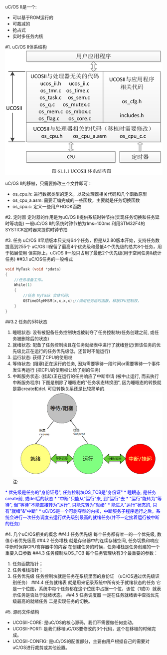 uC/OS II是一个:
* 可以基于ROM运行的
* 可裁减的
* 抢占式
* 实时多任务内核

#1. uC/OS II体系结构
![](https://github.com/yaksazhu/roger_notes/blob/master/PICs/uC-OSII体系结构图_2017-04-20.png)

uC/OS II的移植，只需要修改三个文件即可：
* os_cpu.h: 进行数据类型的定义，以及处理器相关代码和几个函数原型
* os_cpu_a.asm: 需要汇编完成的一些函数，主要就是任务切换函数
* os_cpu.c: 定义一些用户HOOK函数

#2. 定时器
定时器的作用是为uC/OS II提供系统时钟节拍(实现任务切换和任务延时等功能)
一般uC/OS II的系统时钟节拍为1ms~100ms
利用STM32F4的SYSTICK定时器来提供时钟节拍

#3. 任务
uC/OS II早期版本只支持64个任务，但是从2.80版本开始，支持任务数提高到255个
uC/OS II保留了最高4个优先级和最低4个优先级的总共8个任务，用于拓展使用
但实际上，uC/OS II一般只占用了最低2个优先级(用于空闲任务&统计任务)
##3.1 uC/OS任务的一般格式
```C
void MyTask (void *pdata)
{
	//任务准备工作…
	While(1)
	{
		//任务 MyTask 实体代码;
		OSTimeDlyHMSM(x,x,x,x);//调用任务延时函数，释放CPU控制权，
	}
}
```
##3.2 任务的5种状态
1. 睡眠状态: 没有被配备任务控制块或被剥夺了任务控制块(任务创建之前, 或任务被删除后的状态)
2. 就绪状态: 配备了任务控制块且在任务就绪表中进行了就绪登记(但该任务的优先级比正在运行的任务优先级低，还暂时不能运行)
3. 运行状态: 获得了CPU的使用权
4. 等待状态: (阻塞)正在运行的任务, 因为需要等待一段时间or需要等待一个事件发生再运行 (把CPU的使用权让给了别的任务)
5. 中断服务状态: (挂起)正在运行的任务响应了中断申请 (被中止运行, 而去执行中断服务程序)
下图是剔除了睡眠态的"任务状态转换图", 因为睡眠态的转换就是靠create和del. 可见转换关系还是比较简单的.
![](https://github.com/yaksazhu/roger_notes/blob/master/PICs/uC-OSII任务状态转换图_2017-04-20.png)
注:
<font color=blue>
* 优先级是任务的"身份证号", 任务控制块OS_TCB是"身份证"
* 睡眠态, 是任务create前, 或del后的状态
* "中断"只能从"运行"来, 到"运行"去
* "运行"能转为"等待", 但"等待"不能直接转为"运行", 只能先转为"就绪"
* 能进入"运行"状态的, 只有"就绪"&"中断"
* uC/OS是一个可剥夺型的内核，中断服务子程序运行之后，系统会进行一次任务调度去运行优先级别最高的就绪任务(并不一定接着运行被中断的任务)
</font>

#4. 几个uC/OS相关的概念
##4.1 任务优先级
每个任务都有唯一的一个优先级, 数值小者优先级高
##4.2 任务堆栈
就是存储器中的连续存储空间, 任务切换和响应中断时保存CPU寄存器中的内容
在创建任务的时候，任务堆栈是任务创建的一个重要入口参数
##4.3 任务控制块OS_TCB
每个任务管理块有3个最重要的参数：
1. 任务函数指针；
2. 任务堆栈指针；
3. 任务优先级
任务控制块就是任务在系统里面的身份证
（uC/OS通过优先级识别任务）
##4.4 任务就绪表
就是用来记录系统中所有处于就绪状态的任务
它是一个位图，系统中每个任务都在这个位图中占据一个位，该位（1或0）就表示任务是否处于就绪状态。
##4.5 任务调度器
一是在任务就绪表中查找优先级最高的就绪任务
二是实现任务的切换。

#5. 源码文件结构
* UCOSII-CORE: 是uC/OS的核心源码，我们不需要做任何变动。
* UCOSII-PORT: 是我们移植uC/OS要修改的3个代码，这个在移植的时候完成。
* UCOSII-CONFIG: 是uC/OS的配置部分，主要由用户根据自己的需要对uC/OS进行裁剪或其他设置。
